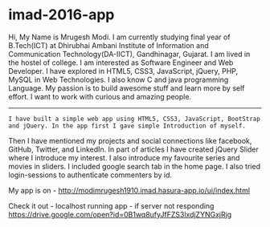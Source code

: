 # imad-2016-app


Hi,
	My Name is Mrugesh Modi. I am currently studying final year of B.Tech(ICT) at Dhirubhai Ambani Institute of Information and Communication Technology(DA-IICT), Gandhinagar, Gujarat. 
  I am lived in the hostel of college. I am interested as Software Engineer and Web Developer. I have explored in HTML5, CSS3, JavaScript, jQuery, PHP, MySQL in Web Technologies.
  I also know C and java programming Language. My passion is to build awesome stuff and learn more by self effort. I want to work with curious and amazing people. 


---------------------------------------------------------------------------------------------------------------------------------------------

	I have built a simple web app using HTML5, CSS3, JavaScript, BootStrap and jQuery. In the app first I gave simple Introduction of myself. 
  Then I have mentioned my projects and social connections like facebook, GitHub, Twitter, and LinkedIn. In part of articles I have created jQuery Slider where I introduce my interest. 
  I also introduce my favourite series and movies in sliders. I included google search tab in the home page. I also tried login-sessions to authenticate commenters by id.
  
  My app is on - http://modimrugesh1910.imad.hasura-app.io/ui/index.html

  Check it out - localhost running app - if server not responding
                https://drive.google.com/open?id=0B1wq8ufyJfFZS3lxdjZYNGxjRjg
